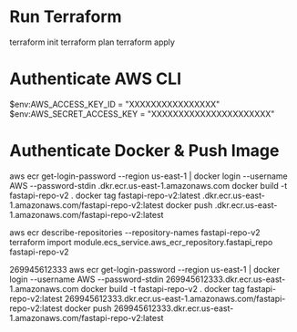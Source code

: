 # Run Terraform
terraform init
terraform plan
terraform apply

# Authenticate AWS CLI
$env:AWS_ACCESS_KEY_ID = "XXXXXXXXXXXXXXXX"
$env:AWS_SECRET_ACCESS_KEY = "XXXXXXXXXXXXXXXXXXXXXX"

# Authenticate Docker & Push Image
<!-- ECS Task Definition and Service:
In the Terraform script, we defined an ECS task definition that specifies the container image URL (pointing to the ECR repository). This task definition is then associated with an ECS service.

ECS Service Desired Count:
The ECS service configuration in Terraform includes a desired_count parameter (set to 1 in our example). This means ECS will try to maintain one running instance of the task at all times.

Automatic Image Pulling by ECS:
When you create an ECS service and specify a desired count, ECS attempts to pull the specified image and run the task. If the image isn’t available when the ECS service is first created (like before you’ve pushed it to ECR), the ECS service will retry pulling the image from ECR until it’s available. 
 
Therefore, as soon as you push the image to ECR, ECS detects the image is ready and then automatically pulls and starts the container based on the task definition settings.-->
aws ecr get-login-password --region us-east-1 | docker login --username AWS --password-stdin <accountid>.dkr.ecr.us-east-1.amazonaws.com
docker build -t fastapi-repo-v2 .
docker tag fastapi-repo-v2:latest <accountid>.dkr.ecr.us-east-1.amazonaws.com/fastapi-repo-v2:latest
docker push <accountid>.dkr.ecr.us-east-1.amazonaws.com/fastapi-repo-v2:latest

aws ecr describe-repositories --repository-names fastapi-repo-v2
terraform import module.ecs_service.aws_ecr_repository.fastapi_repo fastapi-repo-v2

269945612333
aws ecr get-login-password --region us-east-1 | docker login --username AWS --password-stdin 269945612333.dkr.ecr.us-east-1.amazonaws.com
docker build -t fastapi-repo-v2 .
docker tag fastapi-repo-v2:latest 269945612333.dkr.ecr.us-east-1.amazonaws.com/fastapi-repo-v2:latest
docker push 269945612333.dkr.ecr.us-east-1.amazonaws.com/fastapi-repo-v2:latest